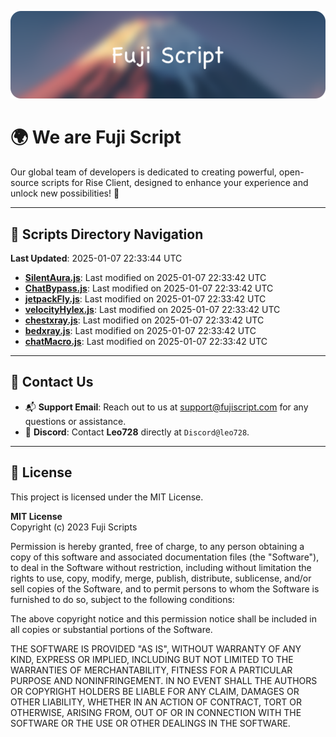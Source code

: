 ![Banner](.github/b.webp)

# 🌍 **We are Fuji Script**

Our global team of developers is dedicated to creating powerful, open-source scripts for Rise Client, designed to enhance your experience and unlock new possibilities! 🌟

---
<!-- SCRIPTS_NAVIGATION_START -->
## 📂 **Scripts Directory Navigation**

**Last Updated**: 2025-01-07 22:33:44 UTC

- **[SilentAura.js](scripts/SilentAura.js)**: Last modified on 2025-01-07 22:33:42 UTC
- **[ChatBypass.js](scripts/ChatBypass.js)**: Last modified on 2025-01-07 22:33:42 UTC
- **[jetpackFly.js](scripts/jetpackFly.js)**: Last modified on 2025-01-07 22:33:42 UTC
- **[velocityHylex.js](scripts/velocityHylex.js)**: Last modified on 2025-01-07 22:33:42 UTC
- **[chestxray.js](scripts/chestxray.js)**: Last modified on 2025-01-07 22:33:42 UTC
- **[bedxray.js](scripts/bedxray.js)**: Last modified on 2025-01-07 22:33:42 UTC
- **[chatMacro.js](scripts/chatMacro.js)**: Last modified on 2025-01-07 22:33:42 UTC

<!-- SCRIPTS_NAVIGATION_END -->

---

## 💬 **Contact Us**  
- 📬 **Support Email**: Reach out to us at [support@fujiscript.com](mailto:support@fujiscript.com) for any questions or assistance.  
- 💬 **Discord**: Contact **Leo728** directly at `Discord@leo728`.

---

## 📜 **License**

This project is licensed under the MIT License.  

**MIT License**  
Copyright (c) 2023 Fuji Scripts  

Permission is hereby granted, free of charge, to any person obtaining a copy of this software and associated documentation files (the "Software"), to deal in the Software without restriction, including without limitation the rights to use, copy, modify, merge, publish, distribute, sublicense, and/or sell copies of the Software, and to permit persons to whom the Software is furnished to do so, subject to the following conditions:  

The above copyright notice and this permission notice shall be included in all copies or substantial portions of the Software.  

THE SOFTWARE IS PROVIDED "AS IS", WITHOUT WARRANTY OF ANY KIND, EXPRESS OR IMPLIED, INCLUDING BUT NOT LIMITED TO THE WARRANTIES OF MERCHANTABILITY, FITNESS FOR A PARTICULAR PURPOSE AND NONINFRINGEMENT. IN NO EVENT SHALL THE AUTHORS OR COPYRIGHT HOLDERS BE LIABLE FOR ANY CLAIM, DAMAGES OR OTHER LIABILITY, WHETHER IN AN ACTION OF CONTRACT, TORT OR OTHERWISE, ARISING FROM, OUT OF OR IN CONNECTION WITH THE SOFTWARE OR THE USE OR OTHER DEALINGS IN THE SOFTWARE.  
